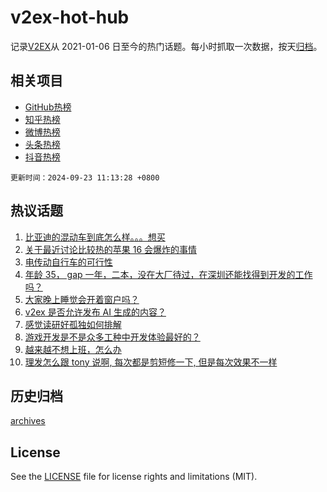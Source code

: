 # v2ex-hot-hub

 记录[V2EX](https://www.v2ex.com/)从 2021-01-06 日至今的热门话题。每小时抓取一次数据，按天[归档](archives)。
 
 ## 相关项目

- [GitHub热榜](https://github.com/it985/github-hot-hub)
- [知乎热榜](https://github.com/it985/zhihu-hot-hub)
- [微博热榜](https://github.com/it985/weibo-hot-hub)
- [头条热榜](https://github.com/it985/toutiao-hot-hub)
- [抖音热榜](https://github.com/it985/douyin-hot-hub)


 `更新时间：2024-09-23 11:13:28 +0800`

## 热议话题

1. [比亚迪的混动车到底怎么样。。。想买](https://www.v2ex.com/t/1074794)
1. [关于最近讨论比较热的苹果 16 会爆炸的事情](https://www.v2ex.com/t/1074940)
1. [电传动自行车的可行性](https://www.v2ex.com/t/1074808)
1. [年龄 35， gap 一年，二本，没在大厂待过，在深圳还能找得到开发的工作吗？](https://www.v2ex.com/t/1074780)
1. [大家晚上睡觉会开着窗户吗？](https://www.v2ex.com/t/1074913)
1. [v2ex 是否允许发布 AI 生成的内容？](https://www.v2ex.com/t/1074827)
1. [感觉读研好孤独如何排解](https://www.v2ex.com/t/1074849)
1. [游戏开发是不是众多工种中开发体验最好的？](https://www.v2ex.com/t/1074815)
1. [越来越不想上班，怎么办](https://www.v2ex.com/t/1074943)
1. [理发怎么跟 tony 说啊, 每次都是剪短修一下, 但是每次效果不一样](https://www.v2ex.com/t/1074920)

## 历史归档

[archives](archives)

## License

See the [LICENSE](LICENSE) file for license rights and limitations (MIT).
